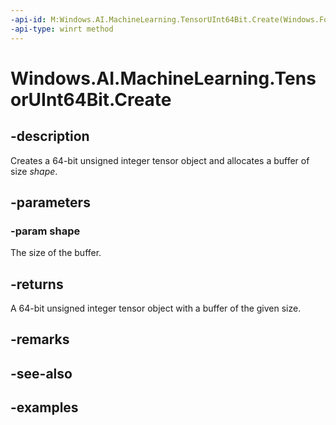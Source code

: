 ```yaml
---
-api-id: M:Windows.AI.MachineLearning.TensorUInt64Bit.Create(Windows.Foundation.Collections.IIterable{System.Int64})
-api-type: winrt method
---
```


<!-- Method syntax.
public TensorUInt64Bit TensorUInt64Bit.Create(IIterable<Int64> shape)
-->

# Windows.AI.MachineLearning.TensorUInt64Bit.Create

## -description
Creates a 64-bit unsigned integer tensor object and allocates a buffer of size *shape*.

## -parameters
### -param shape
The size of the buffer.

## -returns
A 64-bit unsigned integer tensor object with a buffer of the given size.

## -remarks

## -see-also

## -examples
